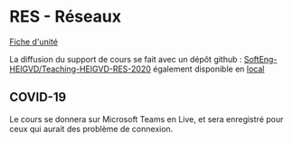 # RES - Réseaux

[Fiche d'unité](Fiche_unite_RES_2016.pdf)

La diffusion du support de cours se fait avec un dépôt github : [SoftEng-HEIGVD/Teaching-HEIGVD-RES-2020](https://github.com/SoftEng-HEIGVD/Teaching-HEIGVD-RES-2020) également disponible en [local](./cours)

## COVID-19

Le cours se donnera sur Microsoft Teams en Live, et sera enregistré pour ceux qui aurait des problème de connexion.